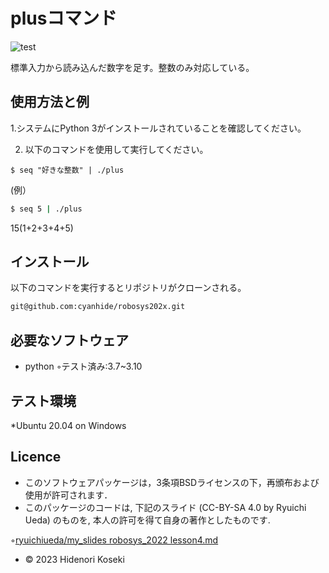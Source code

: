 # plusコマンド

![test](https://github.com/cyanhide/robosys202x/actions/workflows/test.yml/badge.svg)

標準入力から読み込んだ数字を足す。整数のみ対応している。

## 使用方法と例

1.システムにPython 3がインストールされていることを確認してください。

2. 以下のコマンドを使用して実行してください。

```$ seq "好きな整数" | ./plus```

(例）

```bash
$ seq 5 | ./plus
``` 

15(1+2+3+4+5)

## インストール
以下のコマンドを実行するとリポジトリがクローンされる。

```bash
git@github.com:cyanhide/robosys202x.git
```

## 必要なソフトウェア

* python
   ◦テスト済み:3.7~3.10

## テスト環境

*Ubuntu 20.04 on Windows

## Licence
* このソフトウェアパッケージは，3条項BSDライセンスの下，再頒布および使用が許可されます．
 * このパッケージのコードは, 下記のスライド (CC-BY-SA 4.0 by Ryuichi Ueda) のものを, 本人の許可を得て自身の著作としたものです.

◦[ryuichiueda/my_slides robosys_2022 lesson4.md](https://github.com/ryuichiueda/my_slides/blob/master/robosys_2022/lesson4.md?plain=1)
* © 2023 Hidenori Koseki

